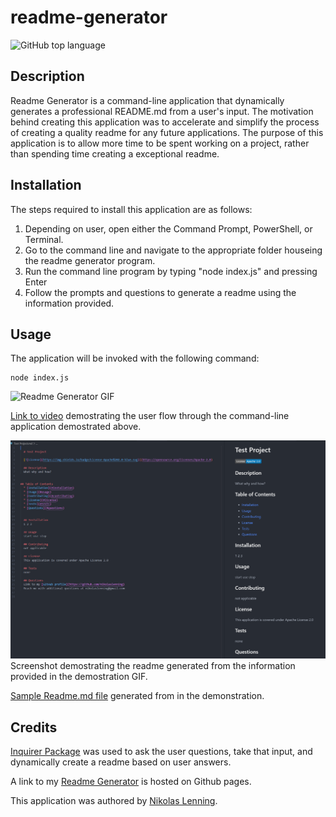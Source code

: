 # readme-generator
![GitHub top language](https://img.shields.io/github/languages/top/nikolaslenning/readme-generator)

## Description
Readme Generator is a command-line application that dynamically generates a professional README.md from a user's input. The motivation behind creating this application was to accelerate and simplify the process of creating a quality readme for any future applications. The purpose of this application is to allow more time to be spent working on a project, rather than spending time creating a exceptional readme.

## Installation
The steps required to install this application are as follows:
 1. Depending on user, open either the Command Prompt, PowerShell, or Terminal. 
 2. Go to the command line and navigate to the appropriate folder houseing the readme generator program. 
 3. Run the command line program by typing "node index.js" and pressing Enter
 4. Follow the prompts and questions to generate a readme using the information provided. 

## Usage
The application will be invoked with the following command:
```
node index.js
```

![Readme Generator GIF](assets/readme.gif)

[Link to video](https://drive.google.com/file/d/1lGcxqsqG1YO_5cMMg8urbuE1bYGmZVXB/view) demostrating the user flow through the command-line application demostrated above.

![Readme Generator image](assets/screenshot.png)
Screenshot demostrating the readme generated from the information provided in the demostration GIF.

[Sample Readme.md file](test.md) generated from in the demonstration.

## Credits
[Inquirer Package](https://www.npmjs.com/package/inquirer) was used to ask the user questions, take that input, and dynamically create a readme based on user answers. 

A  link to my [Readme Generator](https://github.com/nikolaslenning/readme-generator/) is hosted on Github pages.

This application was authored by [Nikolas Lenning](https://github.com/nikolaslenning).

